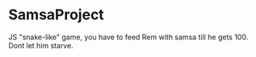 # SamsaProject
JS "snake-like" game, you have to feed  Rem  with  samsa till he gets 100. Dont let him  starve.
